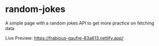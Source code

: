 # random-jokes
A simple page with a random jokes API to get more practice on fetching data

Live Preview: https://frabjous-gaufre-83a613.netlify.app/
